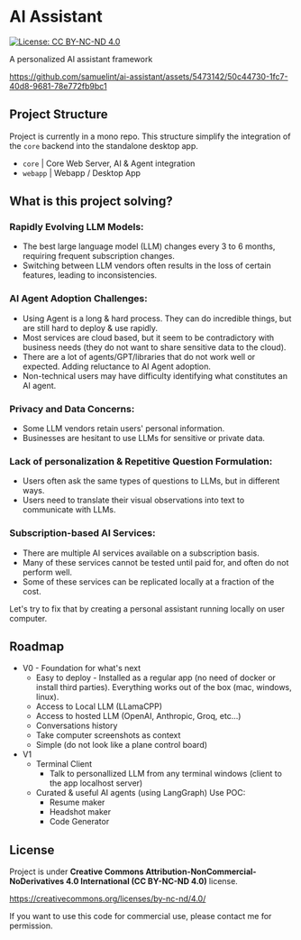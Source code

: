 # AI Assistant

[![License: CC BY-NC-ND 4.0](https://img.shields.io/badge/License-CC_BY--NC--ND_4.0-lightgrey.svg)](https://creativecommons.org/licenses/by-nc-nd/4.0/)

A personalized AI assistant framework


https://github.com/samuelint/ai-assistant/assets/5473142/50c44730-1fc7-40d8-9681-78e772fb9bc1



## Project Structure

Project is currently in a mono repo. This structure simplify the integration of the `core` backend into the standalone desktop app.

- `core` | Core Web Server, AI & Agent integration
- `webapp` | Webapp / Desktop App

## What is this project solving?

### Rapidly Evolving LLM Models:

- The best large language model (LLM) changes every 3 to 6 months, requiring frequent subscription changes.
- Switching between LLM vendors often results in the loss of certain features, leading to inconsistencies.

### AI Agent Adoption Challenges:

- Using Agent is a long & hard process. They can do incredible things, but are still hard to deploy & use rapidly.
- Most services are cloud based, but it seem to be contradictory with business needs (they do not want to share sensitive data to the cloud).
- There are a lot of agents/GPT/libraries that do not work well or expected. Adding reluctance to AI Agent adoption.
- Non-technical users may have difficulty identifying what constitutes an AI agent.

### Privacy and Data Concerns:

- Some LLM vendors retain users' personal information.
- Businesses are hesitant to use LLMs for sensitive or private data.

### Lack of personalization & Repetitive Question Formulation:

- Users often ask the same types of questions to LLMs, but in different ways.
- Users need to translate their visual observations into text to communicate with LLMs.

### Subscription-based AI Services:

- There are multiple AI services available on a subscription basis.
- Many of these services cannot be tested until paid for, and often do not perform well.
- Some of these services can be replicated locally at a fraction of the cost.

Let's try to fix that by creating a personal assistant running locally on user computer.

## Roadmap

- V0 - Foundation for what's next
    - Easy to deploy - Installed as a regular app (no need of docker or install third parties). Everything works out of the box (mac, windows, linux).
    - Access to Local LLM (LLamaCPP)
    - Access to hosted LLM (OpenAI, Anthropic, Groq, etc...)
    - Conversations history
    - Take computer screenshots as context
    - Simple (do not look like a plane control board)
- V1
    - Terminal Client
        - Talk to personallized LLM from any terminal windows (client to the app localhost server)
    - Curated & useful AI agents (using LangGraph)
    Use POC:
        - Resume maker
        - Headshot maker
        - Code Generator

## License

Project is under **Creative Commons Attribution-NonCommercial-NoDerivatives 4.0 International (CC BY-NC-ND 4.0)** license.

https://creativecommons.org/licenses/by-nc-nd/4.0/

If you want to use this code for commercial use, please contact me for permission.
